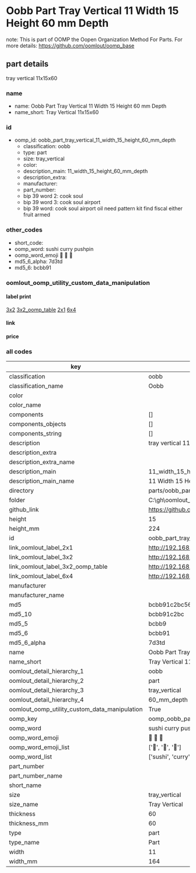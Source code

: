 # Oobb Part Tray Vertical 11 Width 15 Height 60 mm Depth  

note: This is part of OOMP the Oopen Organization Method For Parts. For more details: https://github.com/oomlout/oomp_base

##  part details
  



tray vertical 11x15x60



### name
* name: Oobb Part Tray Vertical 11 Width 15 Height 60 mm Depth
* name_short: Tray Vertical 11x15x60 
### id
* oomp_id: oobb_part_tray_vertical_11_width_15_height_60_mm_depth
  * classification: oobb
  * type: part
  * size: tray_vertical
  * color: 
  * description_main: 11_width_15_height_60_mm_depth
  * description_extra: 
  * manufacturer: 
  * part_number: 
  * bip 39 word 2: cook soul
  * bip 39 word 3: cook soul airport
  * bip 39 word: cook soul airport oil need pattern kit find fiscal either fruit armed

### other_codes
* short_code: 
* oomp_word: sushi curry pushpin
* oomp_word_emoji :sushi: :curry: :pushpin:
* md5_6_alpha: 7d3td
* md5_6: bcbb91






### oomlout_oomp_utility_custom_data_manipulation
#### label print
[3x2](http://192.168.1.245:1112/?label=oomp%207d3td)
[3x2_oomp_table](http://192.168.1.108:1112/?label=oomp%207d3td)
[2x1](http://192.168.1.242:1112/?label=oomp%207d3td)
[6x4](http://192.168.1.55:1112/?label=oomp%207d3td)    

#### link

                              

#### price







### all codes 
| key | value |  
| --- | --- |  
| classification | oobb |  
| classification_name | Oobb |  
| color |  |  
| color_name |  |  
| components | [] |  
| components_objects | [] |  
| components_string | [] |  
| description | tray vertical 11x15x60 |  
| description_extra |  |  
| description_extra_name |  |  
| description_main | 11_width_15_height_60_mm_depth |  
| description_main_name | 11 Width 15 Height 60 mm Depth |  
| directory | parts/oobb_part_tray_vertical_11_width_15_height_60_mm_depth |  
| folder | C:\gh\oomlout_oobb_version_4_generated_parts\parts\oobb_part_tray_vertical_11_width_15_height_60_mm_depth |  
| github_link | https://github.com/oomlout/oomlout_oomp_part_src/tree/main/parts/oobb_part_tray_vertical_11_width_15_height_60_mm_depth |  
| height | 15 |  
| height_mm | 224 |  
| id | oobb_part_tray_vertical_11_width_15_height_60_mm_depth |  
| link_oomlout_label_2x1 | http://192.168.1.242:1112/?label=oomp%207d3td |  
| link_oomlout_label_3x2 | http://192.168.1.245:1112/?label=oomp%207d3td |  
| link_oomlout_label_3x2_oomp_table | http://192.168.1.108:1112/?label=oomp%207d3td |  
| link_oomlout_label_6x4 | http://192.168.1.55:1112/?label=oomp%207d3td |  
| manufacturer |  |  
| manufacturer_name |  |  
| md5 | bcbb91c2bc56af5e8549e99c0b33e97d |  
| md5_10 | bcbb91c2bc |  
| md5_5 | bcbb9 |  
| md5_6 | bcbb91 |  
| md5_6_alpha | 7d3td |  
| name | Oobb Part Tray Vertical 11 Width 15 Height 60 mm Depth |  
| name_short | Tray Vertical 11x15x60  |  
| oomlout_detail_hierarchy_1 | oobb |  
| oomlout_detail_hierarchy_2 | part |  
| oomlout_detail_hierarchy_3 | tray_vertical |  
| oomlout_detail_hierarchy_4 | 60_mm_depth |  
| oomlout_oomp_utility_custom_data_manipulation | True |  
| oomp_key | oomp_oobb_part_tray_vertical_11_width_15_height_60_mm_depth |  
| oomp_word | sushi curry pushpin |  
| oomp_word_emoji | :sushi: :curry: :pushpin: |  
| oomp_word_emoji_list | [':sushi:', ':curry:', ':pushpin:'] |  
| oomp_word_list | ['sushi', 'curry', 'pushpin'] |  
| part_number |  |  
| part_number_name |  |  
| short_name |  |  
| size | tray_vertical |  
| size_name | Tray Vertical |  
| thickness | 60 |  
| thickness_mm | 60 |  
| type | part |  
| type_name | Part |  
| width | 11 |  
| width_mm | 164 |  
